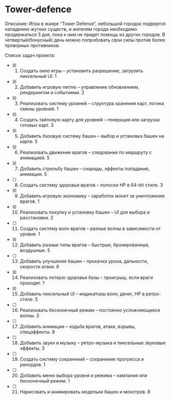 # Tower-defence
Описание: Игра в жанре “Tower Defense”, небольшой городок подвергся нападению жутких существ, и жителям города необходимо продержаться 3 дня, пока к ним не придет помощь из других городов. В четвертый(бонусный) день можно попробовать свои силы против более проворных противников.

Список задач проекта:

- [x] 1. Создать окно игры – установить разрешение, загрузить пиксельный UI.                1
- [x] 2. Добавить игровую петлю – управление обновлением, рендерингом и событиями.          2
- [x] 3. Реализовать систему уровней – структура хранения карт, логика смены уровней.       1
- [x] 4. Создать тайловую карту для уровней – генерация или загрузка готовых карт.          3
- [x] 5. Добавить базовую систему башен – выбор и установка башен на карте.                 5
- [x] 6. Реализовать движение врагов – следование по маршруту с анимацией.                  5
- [x] 7. Добавить стрельбу башен – снаряды, эффекты попадания, анимации.                    5
- [ ] 8. Создать систему здоровья врагов – полоски HP в 64-bit стиле.                       3
- [x] 9. Добавить игровую экономику – заработок монет за уничтожение врагов.                1
- [x] 10. Реализовать покупку и установку башен – UI для выбора и расстановки.              2
- [ ] 11. Создать систему волн врагов – разные волны в зависимости от уровня.               1
- [x] 12. Добавить разные типы врагов – быстрые, бронированные, воздушные.                  5
- [ ] 13. Добавить улучшения башен – прокачка урона, дальности, скорости атаки.             8
- [x] 14. Реализовать потерю здоровья базы – проигрыш, если враги проходят.                 1
- [x] 15. Добавить пиксельный UI – индикаторы волн, денег, HP в ретро-стиле.                5
- [ ] 16. Реализовать бесконечный режим – постоянно усложняющиеся волны.                    3
- [ ] 17. Добавить анимации – ходьба врагов, атаки, взрывы, спецэффекты.                    8
- [ ] 18. Добавить звуки и музыку – ретро-музыка и пиксельные звуковые эффекты.             3
- [ ] 19. Создать систему сохранений – сохранение прогресса и рекордов.                     1
- [ ] 20. Добавить меню выбора уровня и режима – кампания или бесконечный режим.            1
- [ ] 21. Нарисовать и анимировать модельки башен и монстров.                               8

